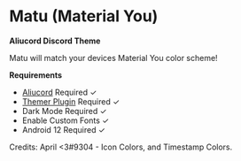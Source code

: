 # Matu (Material You)
**Aliucord Discord Theme**

Matu will match your devices Material You color scheme!


**Requirements**
- [Aliucord](https://github.com/Aliucord/Aliucord) Required ✓
- [Themer Plugin](https://github.com/Vendicated/AliucordPlugins/blob/main/Themer/README.md) Required ✓
- Dark Mode Required ✓
- Enable Custom Fonts ✓
- Android 12 Required ✓

Credits:
April <3#9304 - Icon Colors, and Timestamp Colors.
